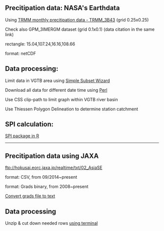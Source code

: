 ## Precitipation data: NASA's Earthdata
Using [TRMM monthly precitipation data - TRMM_3B43](http://disc.gsfc.nasa.gov/uui/datasets/TRMM_3B43_V7/summary?keywords=TRMM_3B43_007) (grid 0.25x0.25)

Check also GPM_3IMERGM dataset (grid 0.1x0.1)
(data citation in the same link)

rectangle: 15.04,107.24,16.16,108.66

format: netCDF

## Data processing:
Limit data in VGTB area using [Simple Subset Wizard](http://disc.gsfc.nasa.gov/SSW/#keywords=TRMM_3B43)

Download all data for different date time using [Perl](http://disc.sci.gsfc.nasa.gov/ssw/documentation/SSW_URL_List_Downloading_Instructions.html)

Use CSS clip-path to limit graph within VGTB river basin

Use Thiessen Polygon Delineation to determine station catchment

## SPI calculation:
[SPI package in R](https://cran.r-project.org/web/packages/spi/index.html)

___

## Precitipation data using JAXA
ftp://hokusai.eorc.jaxa.jp/realtime/txt/02_AsiaSE

format: CSV, from 09/2014~present

format: Grads binary, from 2008~present

[Convert grads file to text](http://gradsaddict.blogspot.fi/2013/05/tutorial-how-to-save-data-into-txt.html)

## Data processing
Unzip & cut down needed rows [using terminal](http://bconnelly.net/working-with-csvs-on-the-command-line/)

